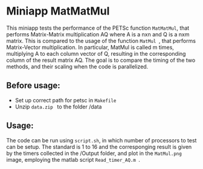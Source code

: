 # Miniapp MatMatMul

This miniapp tests the performance of the PETSc function  `MatMatMul`, that performs Matrix-Matrix multiplication AQ where A is a nxn and Q is a nxm matrix. 
This is compared to the usage of the function  `MatMul `, that performs Matrix-Vector multiplication. In particular, MatMul is called m times, multiplying A to each column vector of Q, resulting in the corresponding column of the result matrix AQ. 
The goal is to compare the timing of the two methods, and their scaling when the code is parallelized.


## Before usage:
* Set up correct path for petsc in  `Makefile`
* Unzip  `data.zip ` to the folder /data


## Usage:

The code can be run using `script.sh`, in which number of processors to test can be setup. The standard is 1 to 16 and the corresponging result is given by the timers collected in the /Output folder, and plot in the  `MatMul.png ` image, employing the matlab script  `Read_timer_AQ.m `.
